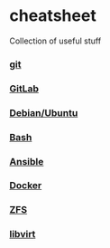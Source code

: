 # cheatsheet
Collection of useful stuff

### [git](git.md)
### [GitLab](GitLab.md)
### [Debian/Ubuntu](Debian-Ubuntu.md)
### [Bash](Bash.md)
### [Ansible](Ansible.md)
### [Docker](Docker.md)
### [ZFS](ZFS.md)
### [libvirt](libvirt.md)
